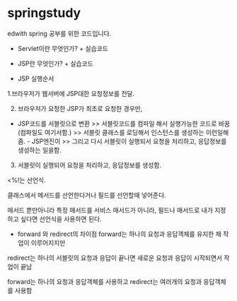 # springstudy
edwith spring 공부를 위한 코드입니다.

- Servlet이란 무엇인가? + 실습코드

- JSP란 무엇인가? + 실습코드
- JSP 실행순서


1.브라우저가 웹서버에 JSP대한 요청정보를 전달.

2. 브라우저가 요청한 JSP가 최초로 요청한 경우만,

- JSP코드를 서블릿으로 변환 >> 서블릿코드를 컴파일 해서 실행가능한 코드로 바꿈(컴파일도 여기서함.) >> 서블릿 클래스를 로딩해서 인스턴스를 생성하는 이런일해줌.  - JSP엔진이 >> 그리고 다시 서블릿이 실행되서 요청을 처리하고, 응답정보를 생성하는 일을함.

3. 서블릿이 실행되어 요청을 처리하고, 응답정보를 생성함.

 

<%!는 선언식.

클래스에서 메서드를 선언한다거나 필드를 선언할때 넣어준다.

매서드 뿐만아니라 특정 매서드를 서비스 매서드가 아니라, 필드나 매서드로 내가 지정하고 싶다면 선언식을 사용하면 된다.


- forward 와 redirect의 차이점
forward는 하나의 요청과 응답객체를 유지한 채 작업이 이루어지지만 

redirect는 하나의 서블릿의 요청과 응답이 끝나면 새로운 요청과 응답이 시작되면서 작업이 끝남

forward는 하나의 요청과 응답객체를 사용하고 redirect는 여러개의 요청과 응답객체를 사용함
